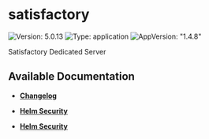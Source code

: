 # satisfactory

![Version: 5.0.13](https://img.shields.io/badge/Version-5.0.13-informational?style=flat-square) ![Type: application](https://img.shields.io/badge/Type-application-informational?style=flat-square) ![AppVersion: "1.4.8"](https://img.shields.io/badge/AppVersion-"1.4.8"-informational?style=flat-square)

Satisfactory Dedicated Server

## Available Documentation

- [**Changelog**](CHANGELOG)

- [**Helm Security**](container-security)

- [**Helm Security**](helm-security)

